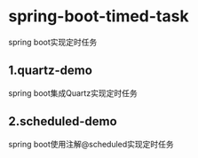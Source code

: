 # spring-boot-timed-task
spring boot实现定时任务

## 1.quartz-demo
spring boot集成Quartz实现定时任务
## 2.scheduled-demo
spring boot使用注解@scheduled实现定时任务
